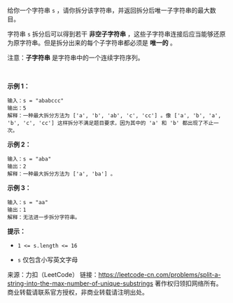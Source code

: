 给你一个字符串 ```s``` ，请你拆分该字符串，并返回拆分后唯一子字符串的最大数目。

字符串 ```s``` 拆分后可以得到若干 **非空子字符串** ，这些子字符串连接后应当能够还原为原字符串。但是拆分出来的每个子字符串都必须是 **唯一的** 。

注意：**子字符串** 是字符串中的一个连续字符序列。

 

**示例 1：**
```
输入：s = "ababccc"
输出：5
解释：一种最大拆分方法为 ['a', 'b', 'ab', 'c', 'cc'] 。像 ['a', 'b', 'a', 'b', 'c', 'cc'] 这样拆分不满足题目要求，因为其中的 'a' 和 'b' 都出现了不止一次。
```
**示例 2：**
```
输入：s = "aba"
输出：2
解释：一种最大拆分方法为 ['a', 'ba'] 。
```
**示例 3：**
```
输入：s = "aa"
输出：1
解释：无法进一步拆分字符串。
```

**提示：**

* ```1 <= s.length <= 16```

* ```s``` 仅包含小写英文字母

来源：力扣（LeetCode）
链接：https://leetcode-cn.com/problems/split-a-string-into-the-max-number-of-unique-substrings
著作权归领扣网络所有。商业转载请联系官方授权，非商业转载请注明出处。
